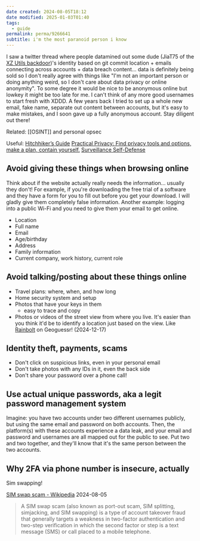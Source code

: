 ```yaml
---
date created: 2024-08-05T18:12
date modified: 2025-01-03T01:40
tags:
  - guide
permalink: perma/9266641
subtitle: i'm the most paranoid person i know
---
```


I saw a twitter thread where people datamined out some dude (JiaT75 of the [XZ Utils backdoor](https://en.wikipedia.org/wiki/XZ_Utils_backdoor))'s identity based on git commit location + emails connecting across accounts + data breach content... data is definitely being sold so I don't really agree with things like "I'm not an important person or doing anything weird, so I don't care about data privacy or online anonymity". To some degree it would be nice to be anonymous online but lowkey it might be too late for me. I can't think of any more good usernames to start fresh with XDDD. A few years back I tried to set up a whole new email, fake name, separate out content between accounts, but it's easy to make mistakes, and I soon gave up a fully anonymous account. Stay diligent out there!

Related: [[OSINT]] and personal opsec

Useful: [Hitchhiker’s Guide](https://anonymousplanet.org/) [Practical Privacy: Find privacy tools and options, make a plan, contain yourself.](https://disint.org/main.html) [Surveillance Self-Defense](https://ssd.eff.org/) 

## Avoid giving these things when browsing online

Think about if the website actually really needs the information... usually they don't! For example, if you're downloading the free trial of a software and they have a form for you to fill out before you get your download. I will gladly give them completely false information. Another example: logging into a public Wi-Fi and you need to give them your email to get online. 

- Location
- Full name
- Email
- Age/birthday
- Address
- Family information
- Current company, work history, current role

## Avoid talking/posting about these things online

- Travel plans: where, when, and how long
- Home security system and setup
- Photos that have your keys in them
	- easy to trace and copy
- Photos or videos of the street view from where you live. It's easier than you think it'd be to identify a location just based on the view. Like [Rainbolt](https://en.wikipedia.org/wiki/Trevor_Rainbolt) on Geoguessr! (2024-12-17)

## Identity theft, payments, scams

- Don't click on suspicious links, even in your personal email
- Don't take photos with any IDs in it, even the back side
- Don't share your password over a phone call! 

## Use actual unique passwords, aka a legit password management system

Imagine: you have two accounts under two different usernames publicly, but using the same email and password on both accounts. Then, the platform(s) with these accounts experience a data leak, and your email and password and usernames are all mapped out for the public to see. Put two and two together, and they'll know that it's the same person between the two accounts.

## Why 2FA via phone number is insecure, actually

Sim swapping!

[SIM swap scam - Wikipedia](https://en.wikipedia.org/wiki/SIM_swap_scam) 2024-08-05

> A SIM swap scam (also known as port-out scam, SIM splitting, simjacking, and SIM swapping) is a type of account takeover fraud that generally targets a weakness in two-factor authentication and two-step verification in which the second factor or step is a text message (SMS) or call placed to a mobile telephone.